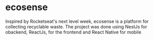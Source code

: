 # ecosense
Inspired by Rocketseat's next level week, ecosense is a platform for collecting recyclable waste. The project was done using NestJs for obackend, ReactJs, for the frontend and React Native for mobile

